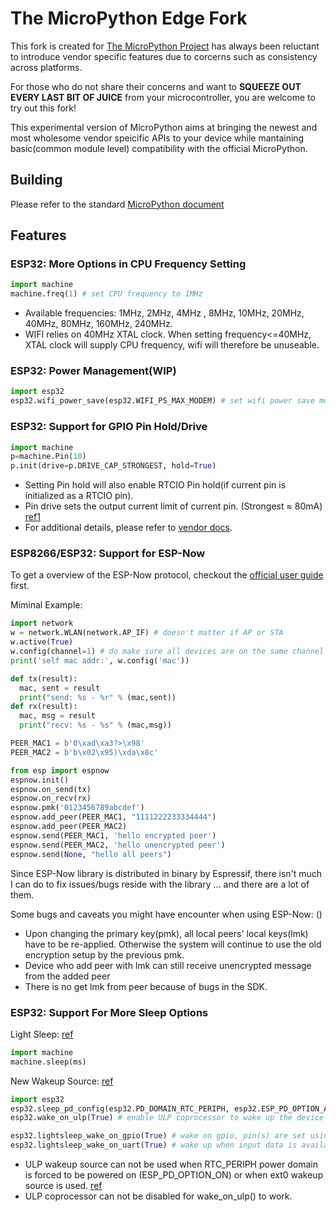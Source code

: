 The MicroPython Edge Fork
=======================
This fork is created for [The MicroPython Project](https://github.com/micropython/micropython) has always been reluctant to introduce vendor specific features due to corcerns such as consistency across platforms.

For those who do not share their concerns and want to **SQUEEZE OUT EVERY LAST BIT OF JUICE** from your microcontroller, you are welcome to try out this fork!

This experimental version of MicroPython aims at bringing the newest and most wholesome vendor speicific APIs to your device while mantaining basic(common module level) compatibility with the official MicroPython.


Building
---------------------
Please refer to the standard [MicroPython document](README_mp.md)


Features
-----------------
### ESP32: More Options in CPU Frequency Setting
```py
import machine
machine.freq(1) # set CPU frequency to 1MHz
```
* Available frequencies: 1MHz, 2MHz, 4MHz , 8MHz, 10MHz, 20MHz, 40MHz, 80MHz, 160MHz, 240MHz.
* WIFI relies on 40MHz XTAL clock. When setting frequency<=40MHz, XTAL clock will supply CPU frequency, wifi will therefore be unuseable.

### ESP32: Power Management(WIP)
```py
import esp32
esp32.wifi_power_save(esp32.WIFI_PS_MAX_MODEM) # set wifi power save mode to maximum
```

### ESP32: Support for GPIO Pin Hold/Drive 
```py
import machine
p=machine.Pin(10)
p.init(drive=p.DRIVE_CAP_STRONGEST, hold=True)
```
* Setting Pin hold will also enable RTCIO Pin hold(if current pin is initialized as a RTCIO pin).
* Pin drive sets the output current limit of current pin. (Strongest ≈ 80mA) [ref1](https://twitter.com/eMbeddedHome/status/868787870743629825)
* For additional details, please refer to [vendor docs](https://docs.espressif.com/projects/esp-idf/en/latest/api-reference/peripherals/gpio.html#_CPPv212gpio_hold_en10gpio_num_t).

### ESP8266/ESP32: Support for ESP-Now
To get a overview of the ESP-Now protocol, checkout the [official user guide](https://www.espressif.com/sites/default/files/documentation/esp-now_user_guide_en.pdf) first.

Miminal Example:
```py
import network
w = network.WLAN(network.AP_IF) # doesn't matter if AP or STA
w.active(True)
w.config(channel=1) # do make sure all devices are on the same channel
print('self mac addr:', w.config('mac'))

def tx(result):
  mac, sent = result
  print("send: %s - %r" % (mac,sent))
def rx(result):
  mac, msg = result
  print("recv: %s - %s" % (mac,msg))

PEER_MAC1 = b'0\xad\xa3?>\x98'
PEER_MAC2 = b'b\x02\x95)\xda\x8c'

from esp import espnow
espnow.init()
espnow.on_send(tx)
espnow.on_recv(rx)
espnow.pmk('0123456789abcdef')
espnow.add_peer(PEER_MAC1, "1111222233334444")
espnow.add_peer(PEER_MAC2)
espnow.send(PEER_MAC1, 'hello encrypted peer')
espnow.send(PEER_MAC2, 'hello unencrypted peer')
espnow.send(None, "hello all peers")
```

Since ESP-Now library is distributed in binary by Espressif, there isn't much I can do to fix issues/bugs reside with the library ... and there are a lot of them.

Some bugs and caveats you might have encounter when using ESP-Now: ()
* Upon changing the primary key(pmk), all local peers' local keys(lmk) have to be re-applied. Otherwise the system will continue to use the old encryption setup by the previous pmk.
* Device who add peer with lmk can still receive unencrypted message from the added peer
* There is no get lmk from peer because of bugs in the SDK.


### ESP32: Support For More Sleep Options
Light Sleep: [ref](https://docs.espressif.com/projects/esp-idf/en/latest/api-reference/system/sleep_modes.html#entering-light-sleep)
```py
import machine
machine.sleep(ms)
```

New Wakeup Source: [ref](https://docs.espressif.com/projects/esp-idf/en/latest/api-reference/system/sleep_modes.html#ulp-coprocessor-wakeup)
```py
import esp32
esp32.sleep_pd_config(esp32.PD_DOMAIN_RTC_PERIPH, esp32.ESP_PD_OPTION_AUTO)
esp32.wake_on_ulp(True) # enable ULP coprocessor to wake up the device

esp32.lightsleep_wake_on_gpio(True) # wake on gpio, pin(s) are set using machine.Pin.init()
esp32.lightsleep_wake_on_uart(True) # wake up when input data is available on uart
```

* ULP wakeup source can not be used when RTC_PERIPH power domain is forced to be powered on (ESP_PD_OPTION_ON) or when ext0 wakeup source is used. [ref](https://docs.espressif.com/projects/esp-idf/en/latest/api-reference/system/sleep_modes.html#_CPPv227esp_sleep_enable_ulp_wakeupv)
* ULP coprocessor can not be disabled for wake_on_ulp() to work.

